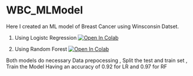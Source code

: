 # WBC_MLModel

Here I created an ML model of Breast Cancer using Winsconsin Datset.

1. Using Logistc Regression
 [![Open In Colab](https://colab.research.google.com/assets/colab-badge.svg)](https://colab.research.google.com/drive/1PBbST_K-i27TeUx7M_9alSMwiEyRpmSi)
 
2. Using Random Forest
 [![Open In Colab](https://colab.research.google.com/assets/colab-badge.svg)](https://colab.research.google.com/drive/1Si1XHGvS4A9n18kByeWY_zB-kXuI15yC#scrollTo=FExpKjimjZ3l)



Both models do necessary 
Data prepocessing , 
Split the test and train set  ,
Train the Model 
Having an accuracy of 0.92 for LR and 0.97 for RF
